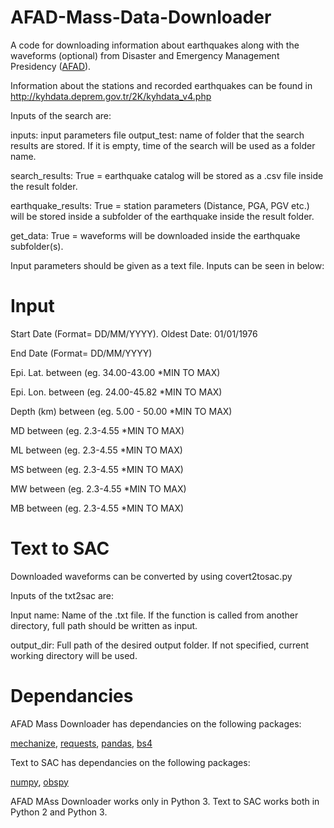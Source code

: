 # AFAD-Mass-Data-Downloader

A code for downloading information about earthquakes along with the waveforms (optional) 
from Disaster and Emergency Management Presidency ([AFAD](http://kyhdata.deprem.gov.tr/2K/kyhdata_v4.php)). 

Information about the stations and recorded earthquakes can be found in http://kyhdata.deprem.gov.tr/2K/kyhdata_v4.php

Inputs of the search are:

inputs: input parameters file
output_test: name of folder that the search results are stored. If it is empty, time of the search will be used as a folder name.

search_results: True = earthquake catalog will be stored as a .csv file inside the result folder.

earthquake_results: True = station parameters (Distance, PGA, PGV etc.) will be stored inside a subfolder of the earthquake inside the result folder.

get_data: True = waveforms will be downloaded inside the earthquake subfolder(s).

Input parameters should be given as a text file. Inputs can be seen in below:

# Input

Start Date (Format= DD/MM/YYYY). Oldest Date: 01/01/1976

End Date (Format= DD/MM/YYYY)

Epi. Lat. between (eg. 34.00-43.00 *MIN TO MAX)

Epi. Lon. between (eg. 24.00-45.82 *MIN TO MAX)

Depth (km) between (eg. 5.00 - 50.00 *MIN TO MAX)

MD between (eg. 2.3-4.55 *MIN TO MAX)

ML between (eg. 2.3-4.55 *MIN TO MAX)

MS between (eg. 2.3-4.55 *MIN TO MAX)

MW between (eg. 2.3-4.55 *MIN TO MAX)

MB between (eg. 2.3-4.55 *MIN TO MAX)

# Text to SAC

Downloaded waveforms can be converted by using covert2tosac.py

Inputs of the txt2sac are:

Input name: Name of the .txt file. If the function is called from another directory, full path should be written as input.

output_dir: Full path of the desired output folder. If not specified, current working directory will be used.

# Dependancies

AFAD Mass Downloader has dependancies on the following packages:

[mechanize](https://pypi.org/project/mechanize/), 
[requests](https://pypi.org/project/requests/), 
[pandas](https://pypi.org/project/pandas/), 
[bs4](https://pypi.org/project/bs4/)

Text to SAC has dependancies on the following packages:

[numpy](https://pypi.org/project/numpy/), 
[obspy](https://github.com/obspy/obspy/wiki)

AFAD MAss Downloader works only in Python 3. Text to SAC works both in Python 2 and Python 3.

